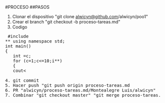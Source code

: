 #PROCESO
##PASOS
1. Clonar el dispositivo "git clone alwicyn@github.com/alwicyn/poo1"
2. Crear el branch "git checkout -b proceso-tareas.md"
3. Codigo

<pre> #include <iosstream>
** using namespace std;
int main()
{
   int =c;
   for (c=1;c<=10;i**)
   {
   cout<<c<<endl;
   }
   return 0;
}
<code>

4. git commit
5. Hacer push "git push origin proceso-tareas.md
6. PR "alwicyn/proceso-tareas.md/Montealegre Luis/alwicyn"
7. Combinar "git checkout master" "git merge proceso-tareas.md"